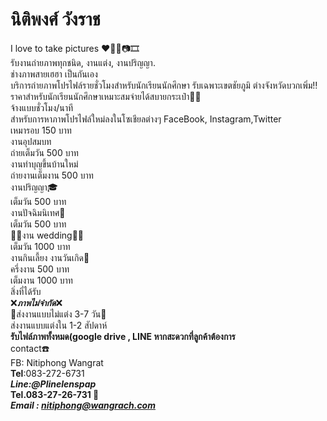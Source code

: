 # นิติพงศ์ วังราช
I love to take pictures ❤️💓📸📷🎞<br>
รับงานถ่ายภาพทุกชนิด, งานแต่ง, งานปริญญา.<br>
ช่างภาพสายเฮฮา เป็นกันเอง<br>
บริการถ่ายภาพโปรไฟล์รายชั่วโมงสำหรับนักเรียนนักศึกษา รับเฉพาะเขตชัยภูมิ ต่างจังหวัดบวกเพิ่ม‼️<br>
ราคาสำหรับนักเรียนนักศึกษาเหมาะสมจ่ายได้สบายกระเป๋า💼✨<br>
จ้างแบบชั่วโมง/นาที <br>
สำหรับการหาภาพโปรไฟล์ใหม่ลงในโซเชียลต่างๆ FaceBook, Instagram,Twitter <br>
เหมารอบ  150  บาท<br>
งานอุปสมบท <br>
ถ่ายเต็มวัน    500 บาท<br>
งานทำบุญขึ้นบ้านใหม่<br>
ถ่ายงานเต็มงาน 500 บาท<br>
งานปริญญา🎓<br>
เต็มวัน    500 บาท<br>
งานปัจฉิมนิเทศ👑<br>
เต็มวัน  500 บาท<br>
🤵🏻งาน wedding👰🏻<br>
เต็มวัน 1000 บาท<br>
งานกินเลี้ยง งานวันเกิด🎂<br>
ครึ่งงาน 500 บาท <br>
เต็มงาน 1000 บาท <br>
สิ่งที่ได้รับ<br>
❌***ภาพไม่จำกัด***❌<br>
📨ส่งงานแบบไม่แต่ง 3-7 วัน📨<br>
ส่งงานแบบแต่งใน 1-2 สัปดาห์ <br>
**รับไฟล์ภาพทั้งหมด(google drive , LINE หากสะดวกที่ลูกค้าต้องการ**<br>
contact☎️<br>
FB: Nitiphong Wangrat <br>
**Tel**:083-272-6731<br>
***Line:@Plinelenspap***<br>
**Tel.083-27-26-731 📱**<br>
***Email : nitiphong@wangrach.com***<br>
